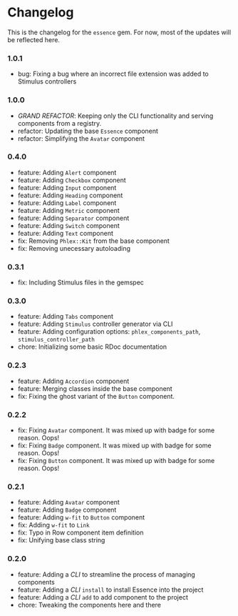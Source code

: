 # Changelog

This is the changelog for the `essence` gem. For now, most of the updates will be reflected here.

### 1.0.1

- bug: Fixing a bug where an incorrect file extension was added to Stimulus controllers

### 1.0.0

- _GRAND REFACTOR_: Keeping only the CLI functionality and serving components from a registry.
- refactor: Updating the base `Essence` component
- refactor: Simplifying the `Avatar` component

### 0.4.0

- feature: Adding `Alert` component
- feature: Adding `Checkbox` component
- feature: Adding `Input` component
- feature: Adding `Heading` component
- feature: Adding `Label` component
- feature: Adding `Metric` component
- feature: Adding `Separator` component
- feature: Adding `Switch` component
- feature: Adding `Text` component
- fix: Removing `Phlex::Kit` from the base component
- fix: Removing unecessary autoloading

### 0.3.1

- fix: Including Stimulus files in the gemspec

### 0.3.0

- feature: Adding `Tabs` component
- feature: Adding `Stimulus` controller generator via CLI
- feature: Adding configuration options: `phlex_components_path`, `stimulus_controller_path`
- chore: Initializing some basic RDoc documentation

### 0.2.3

- feature: Adding `Accordion` component
- feature: Merging classes inside the base component
- fix: Fixing the ghost variant of the `Button` component.

### 0.2.2

- fix: Fixing `Avatar` component. It was mixed up with badge for some reason. Oops!
- fix: Fixing `Badge` component. It was mixed up with badge for some reason. Oops!
- fix: Fixing `Button` component. It was mixed up with badge for some reason. Oops!

### 0.2.1

- feature: Adding `Avatar` component
- feature: Adding `Badge` component
- feature: Adding `w-fit` to `Button` component
- fix: Adding `w-fit` to `Link`
- fix: Typo in Row component item definition
- fix: Unifying base class string

### 0.2.0

- feature: Adding a _CLI_ to streamline the process of managing components
- feature: Adding a _CLI_ `install` to install Essence into the project
- feature: Adding a _CLI_ `add` to add component to the project
- chore: Tweaking the components here and there
